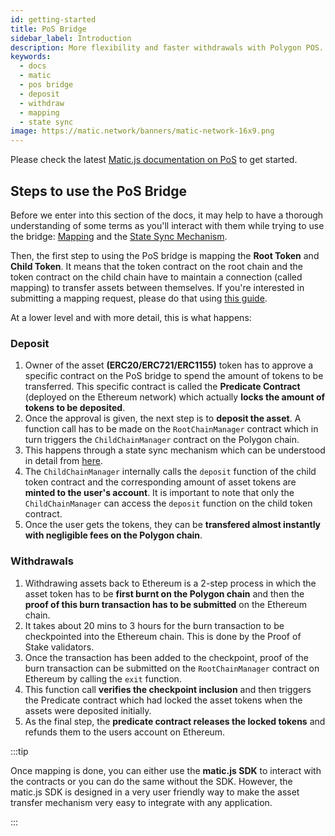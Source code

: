 ```yaml
---
id: getting-started
title: PoS Bridge
sidebar_label: Introduction
description: More flexibility and faster withdrawals with Polygon POS.
keywords:
  - docs
  - matic
  - pos bridge
  - deposit
  - withdraw
  - mapping
  - state sync
image: https://matic.network/banners/matic-network-16x9.png
---
```


Please check the latest [Matic.js documentation on PoS](../matic-js/get-started.md) to get started.

## Steps to use the PoS Bridge

Before we enter into this section of the docs, it may help to have a thorough understanding of some terms as you'll interact with them while trying to use the bridge: [Mapping](https://docs.polygon.technology/docs/pos/design/bridge/ethereum-polygon/submit-mapping-request/) and the [State Sync Mechanism](https://docs.polygon.technology/docs/pos/state-sync/state-sync/).

Then, the first step to using the PoS bridge is mapping the **Root Token** and **Child Token**. It means that the token contract on the root chain and the token contract on the child chain have to maintain a connection (called mapping) to transfer assets between themselves. If you're interested in submitting a mapping request, please do that using [this guide](/docs/pos/design/bridge/ethereum-polygon/submit-mapping-request/).

At a lower level and with more detail, this is what happens:

### Deposit

  1. Owner of the asset **(ERC20/ERC721/ERC1155)** token has to approve a specific contract on the PoS bridge to spend the amount of tokens to be transferred. This specific contract is called the **Predicate Contract** (deployed on the Ethereum network) which actually **locks the amount of tokens to be deposited**.
  2. Once the approval is given, the next step is to **deposit the asset**. A function call has to be made on the `RootChainManager` contract which in turn triggers the `ChildChainManager` contract on the Polygon chain.
  3. This happens through a state sync mechanism which can be understood in detail from [here](/docs/pos/state-sync/state-sync/).
  4. The `ChildChainManager` internally calls the `deposit` function of the child token contract and the corresponding amount of asset tokens are **minted to the user's account**. It is important to note that only the `ChildChainManager` can access the `deposit` function on the child token contract.
  5. Once the user gets the tokens, they can be **transfered almost instantly with negligible fees on the Polygon chain**.

### Withdrawals

  1. Withdrawing assets back to Ethereum is a 2-step process in which the asset token has to be **first burnt on the Polygon chain** and then the **proof of this burn transaction has to be submitted** on the Ethereum chain.
  2. It takes about 20 mins to 3 hours for the burn transaction to be checkpointed into the Ethereum chain. This is done by the Proof of Stake validators.
  3. Once the transaction has been added to the checkpoint, proof of the burn transaction can be submitted on the `RootChainManager` contract on Ethereum by calling the `exit` function.
  4. This function call **verifies the checkpoint inclusion** and then triggers the Predicate contract which had locked the asset tokens when the assets were deposited initially.
  5. As the final step, the **predicate contract releases the locked tokens** and refunds them to the users account on Ethereum.

:::tip

Once mapping is done, you can either use the **matic.js SDK** to interact with the contracts or you can do the same without the SDK. However, the matic.js SDK is designed in a very user friendly way to make the asset transfer mechanism very easy to integrate with any application.

:::
